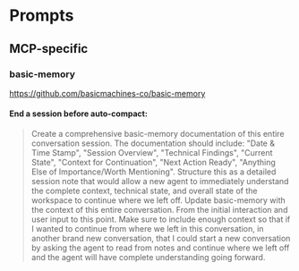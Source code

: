 # Prompts

## MCP-specific

### basic-memory

https://github.com/basicmachines-co/basic-memory

#### End a session before auto-compact:

> Create a comprehensive basic-memory documentation of this entire conversation session. The documentation should include: "Date & Time Stamp", "Session Overview", "Technical Findings", "Current State", "Context for Continuation", "Next Action Ready", "Anything Else of Importance/Worth Mentioning". Structure this as a detailed session note that would allow a new agent to immediately understand the complete context, technical state, and overall state of the workspace to continue where we left off. Update basic-memory with the context of this entire conversation. From the initial interaction and user input to this point. Make sure to include enough context so that if I wanted to continue from where we left in this conversation, in another brand new conversation, that I could start a new conversation by asking the agent to read from notes and continue where we left off and the agent will have complete understanding going forward.
